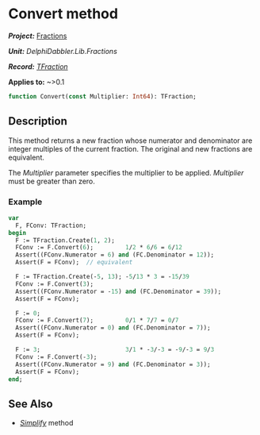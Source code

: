 # Convert method

***Project:*** [Fractions](../API.md)

***Unit:*** _DelphiDabbler.Lib.Fractions_

***Record:*** [_TFraction_](./TFraction.md)

**Applies to:** ~>0.1

```pascal
function Convert(const Multiplier: Int64): TFraction;
```

## Description

This method returns a new fraction whose numerator and denominator are integer multiples of the current fraction. The original and new fractions are equivalent.

The _Multiplier_ parameter specifies the multiplier to be applied. _Multiplier_ must be greater than zero.

### Example

```pascal
var
  F, FConv: TFraction;
begin
  F := TFraction.Create(1, 2);
  FConv := F.Convert(6);         1/2 * 6/6 = 6/12
  Assert((FConv.Numerator = 6) and (FC.Denominator = 12));
  Assert(F = FConv);  // equivalent

  F := TFraction.Create(-5, 13); -5/13 * 3 = -15/39
  FConv := F.Convert(3);
  Assert((FConv.Numerator = -15) and (FC.Denominator = 39));
  Assert(F = FConv);

  F := 0;
  FConv := F.Convert(7);         0/1 * 7/7 = 0/7
  Assert((FConv.Numerator = 0) and (FC.Denominator = 7));
  Assert(F = FConv);

  F := 3;                        3/1 * -3/-3 = -9/-3 = 9/3
  FConv := F.Convert(-3);
  Assert((FConv.Numerator = 9) and (FC.Denominator = 3));
  Assert(F = FConv);
end;
```

## See Also

* [_Simplify_](./TFraction-Simplify.md) method
